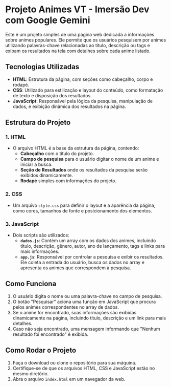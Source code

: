 # Projeto Animes VT - Imersão Dev com Google Gemini

Este é um projeto simples de uma página web dedicada a informações sobre animes populares. Ele permite que os usuários pesquisem por animes utilizando palavras-chave relacionadas ao título, descrição ou tags e exibam os resultados na tela com detalhes sobre cada anime listado.

## Tecnologias Utilizadas

- **HTML**: Estrutura da página, com seções como cabeçalho, corpo e rodapé.
- **CSS**: Utilizado para estilização e layout do conteúdo, como formatação de texto e disposição dos resultados.
- **JavaScript**: Responsável pela lógica da pesquisa, manipulação de dados, e exibição dinâmica dos resultados na página.

## Estrutura do Projeto

### 1. HTML
- O arquivo HTML é a base da estrutura da página, contendo:
  - **Cabeçalho** com o título do projeto.
  - **Campo de pesquisa** para o usuário digitar o nome de um anime e iniciar a busca.
  - **Seção de Resultados** onde os resultados da pesquisa serão exibidos dinamicamente.
  - **Rodapé** simples com informações do projeto.

### 2. CSS
- Um arquivo `style.css` para definir o layout e a aparência da página, como cores, tamanhos de fonte e posicionamento dos elementos.

### 3. JavaScript
- Dois scripts são utilizados:
  - **`dados.js`**: Contém um array com os dados dos animes, incluindo título, descrição, gênero, autor, ano de lançamento, tags e links para mais informações.
  - **`app.js`**: Responsável por controlar a pesquisa e exibir os resultados. Ele coleta a entrada do usuário, busca os dados no array e apresenta os animes que correspondem à pesquisa.

## Como Funciona

1. O usuário digita o nome ou uma palavra-chave no campo de pesquisa.
2. O botão "Pesquisar" aciona uma função em JavaScript que procura pelos animes correspondentes no array de dados.
3. Se o anime for encontrado, suas informações são exibidas dinamicamente na página, incluindo título, descrição e um link para mais detalhes.
4. Caso não seja encontrado, uma mensagem informando que "Nenhum resultado foi encontrado" é exibida.

## Como Rodar o Projeto

1. Faça o download ou clone o repositório para sua máquina.
2. Certifique-se de que os arquivos HTML, CSS e JavaScript estão no mesmo diretório.
3. Abra o arquivo `index.html` em um navegador da web.
